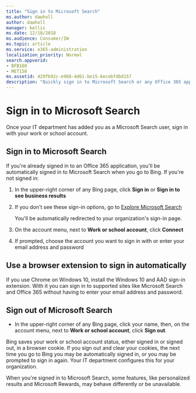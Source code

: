 ```yaml
---
title: "Sign in to Microsoft Search"
ms.author: dawholl
author: dawholl
manager: kellis
ms.date: 12/18/2018
ms.audience: Consumer/IW
ms.topic: article
ms.service: o365-administration
localization_priority: Normal
search.appverid:
- BFB160
- MET150
ms.assetid: 429fb92c-e968-4d61-be15-6ecebfdbd157
description: "Quickly sign in to Microsoft Search or any Office 365 app with a work or school account"
---
```


# Sign in to Microsoft Search

Once your IT department has added you as a Microsoft Search user, sign in with your work or school account.
  
## Sign in to Microsoft Search

If you're already signed in to an Office 365 application, you'll be automatically signed in to Microsoft Search when you go to Bing. If you're not signed in:
  
1. In the upper-right corner of any Bing page, click **Sign in** or **Sign in to see business results**
    
2. If you don't see these sign-in options, go to [Explore Microsoft Search](https://go.microsoft.com/fwlink/?linkid=2017806)
    
    You'll be automatically redirected to your organization's sign-in page.
    
3. On the account menu, next to **Work or school account**, click **Connect**
    
4. If prompted, choose the account you want to sign in with or enter your email address and password
    
## Use a browser extension to sign in automatically

If you use Chrome on Windows 10, install the Windows 10 and AAD sign-in extension. With it you can sign in to supported sites like Microsoft Search and Office 365 without having to enter your email address and password.
  
## Sign out of Microsoft Search

- In the upper-right corner of any Bing page, click your name, then, on the account menu, next to **Work or school account**, click **Sign out**.
    
Bing saves your work or school account status, either signed in or signed out, in a browser cookie. If you sign out and clear your cookies, the next time you go to Bing you may be automatically signed in, or you may be prompted to sign in again. Your IT department configures this for your organization.
  
When you're signed in to Microsoft Search, some features, like personalized results and Microsoft Rewards, may behave differently or be unavailable.

  

